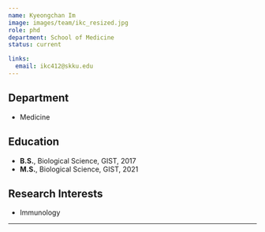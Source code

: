 ```yaml
---
name: Kyeongchan Im
image: images/team/ikc_resized.jpg
role: phd
department: School of Medicine
status: current

links:
  email: ikc412@skku.edu
---
```


## **Department**
* Medicine

## **Education**

* **B.S.**, Biological Science, GIST, 2017
* **M.S.**, Biological Science, GIST, 2021

## **Research Interests**

* Immunology

---


